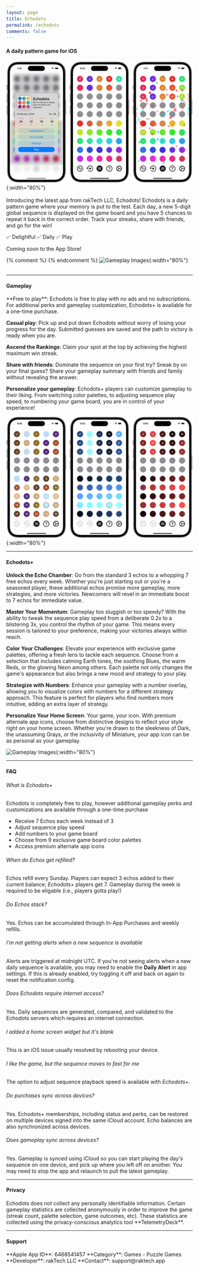 ```yaml
---
layout: page
title: Echodots
permalink: /echodots
comments: false
---
```


#### A daily pattern game for iOS
![Gameplay Images](assets/images/Echodots/gameplay.png){:width="80%"}  
<br>
Introducing the latest app from rakTech LLC, Echodots! Echodots is a daily pattern game where your memory is put to the test. Each day, a new 5-digit global sequence is displayed on the game board and you have 5 chances to repeat it back in the correct order. Track your streaks, share with friends, and go for the win! 

✅ Delightful ✅ Daily ✅ Play

Coming soon to the App Store!

{% comment %}
{% endcomment %}
![Gameplay Images](assets/images/Echodots/gameplay-dark.png){:width="80%"}  
<br>


---
<h4 id="gameplay">Gameplay</h4>
**Free to play**: Echodots is free to play with no ads and no subscriptions. For additional perks and gameplay customization, Echodots+ is available for a one-time purchase.

**Casual play**: Pick up and put down Echodots without worry of losing your progress for the day. Submitted guesses are saved and the path to victory is ready when you are.

**Ascend the Rankings**: Claim your spot at the top by achieving the highest maximum win streak.

**Share with friends**: Dominate the sequence on your first try? Sneak by on your final guess? Share your gameplay summary with friends and family without revealing the answer.

**Personalize your gameplay**: Echodots+ players can customize gameplay to their liking. From switching color palettes, to adjusting sequence play speed, to numbering your game board, you are in control of your experience!

![Gameplay Images](assets/images/Echodots/game-palettes.png){:width="80%"}  

---
<h4 id="echodots+">Echodots+</h4>

**Unlock the Echo Chamber**: Go from the standard 3 echos to a whopping 7 free echos every week. Whether you're just starting out or you're a seasoned player, these additional echos promise more gameplay, more strategies, and more victories. Newcomers will revel in an immediate boost to 7 echos for immediate value.  

**Master Your Momentum**: Gameplay too sluggish or too speedy? With the ability to tweak the sequence play speed from a deliberate 0.2x to a blistering 3x, you control the rhythm of your game. This means every session is tailored to your preference, making your victories always within reach.   

**Color Your Challenges**: Elevate your experience with exclusive game palettes, offering a fresh lens to tackle each sequence. Choose from a selection that includes calming Earth tones, the soothing Blues, the warm Reds, or the glowing Neon among others. Each palette not only changes the game's appearance but also brings a new mood and strategy to your play.  

**Strategize with Numbers**: Enhance your gameplay with a number overlay, allowing you to visualize colors with numbers for a different strategy approach. This feature is perfect for players who find numbers more intuitive, adding an extra layer of strategy.  

**Personalize Your Home Screen**: Your game, your icon. With premium alternate app icons, choose from distinctive designs to reflect your style right on your home screen. Whether you're drawn to the sleekness of Dark, the unassuming Grays, or the inclusivity of Miniature, your app icon can be as personal as your gameplay.  

![Gameplay Images](assets/images/Echodots/settings-widgets.png){:width="80%"}  

---
<h4 id="faq">FAQ</h4>

###### What is Echodots+
Echodots is completely free to play, however additional gameplay perks and customizations are available through a one-time purchase
- Receive 7 Echos each week instead of 3
- Adjust sequence play speed
- Add numbers to your game board
- Choose from 9 exclusive game board color palettes
- Access premium alternate app icons

###### When do Echos get refilled?
Echos refill every Sunday. Players can expect 3 echos added to their current balance; *Echodots+* players get 7. Gameplay during the week is required to be eligable (i.e., players gotta play!)  

###### Do Echos stack?
Yes. Echos can be accumulated through In-App Purchases and weekly refills.  

###### I'm not getting alerts when a new sequence is available
Alerts are triggered at midnight UTC. If you're not seeing alerts when a new daily sequence is available, you may need to enable the **Daily Alert** in app settings. If this is already enabled, try toggling it off and back on again to reset the notification config.

###### Does Echodots require internet access?
Yes. Daily sequences are generated, compared, and validated to the Echodots servers which requires an internet connection.

###### I added a home screen widget but it's blank
This is an iOS issue usually resolved by rebooting your device.

###### I like the game, but the sequence moves to fast for me
The option to adjust sequence playback speed is available with *Echodots+*.

###### Do purchases sync across devices?
Yes. Echodots+ memberships, including status and perks, can be restored on multiple devices signed into the same iCloud account. Echo balances are also synchronized across devices.

###### Does gameplay sync across devices?
Yes. Gameplay is synced using iCloud so you can start playing the day's sequence on one device, and pick up where you left off on another. You may need to stop the app and relaunch to pull the latest gameplay.

---
<h4 id="privacy">Privacy</h4>
Echodots does not collect any personally identifiable information. Certain gameplay statistics are collected anonymously in order to improve the game (streak count, palette selection, game outcomes, etc). These statistics are collected using the privacy-conscious analytics tool **TelemetryDeck**. 

---
<h4 id="support">Support</h4>
**Apple App ID**: 6468541457  
**Category**: Games - Puzzle Games  
**Developer**: rakTech LLC  
**Contact**: support@raktech.app  

<script type="text/javascript" src="https://form.jotform.com/jsform/240354838930157"></script>
